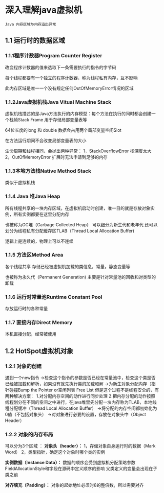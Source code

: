 # 深入理解java虚拟机
	Java 内存区域与内存溢出异常
##  1.1 运行时的数据区域
### 1.1.1程序计数器Program Counter Register
改变程序计数器的值来选取下一条需要执行的指令的字节码

每个线程都要有一个独立的程序计数器，称为线程私有内存，互不影响

此内存区域是唯一一个没有规定任何OutOfMemoryError情况的区域

### 1.1.2Java虚拟机栈Java Vitual Machine Stack
虚拟机栈描述的是Java方法执行的内存模型：每个方法在执行的同时都会创建一个栈帧Stack Frame 用于存储局部变量表等

64位长度的long 和 double 数据会占用两个局部变量空间Slot

在方法运行期间不会改变局部变量表的大小

生命周期和线程相同，会抛出两种异常：
1，StackOverflowError 栈深度太大
2，OutOfMemoryError 扩展时无法申请到足够的内存


### 1.1.3本地方法栈Native Method Stack
类似于虚拟机栈

### 1.1.4 Java 堆Java Heap
所有线程共享的一块内存区域，在虚拟机启动时创建，唯一目的就是存放对象实例，所有实例都要在这里分配内存

也被称为GC堆（Garbage Collected Heap）
可以细分为新生代和老年代
还可以划分为线程私有分配缓存区TLAB（Thread Local Allocation Buffer)

逻辑上是连续的，物理上可以不连续

### 1.1.5 方法区Method Area
各个线程共享
存储已经被虚拟机加载的类信息，常量，静态变量等

也被称为永久代（Permanent Generation)
主要是针对常量池的回收和对类型的卸载

### 1.1.6 运行时常量池Runtime Constant Pool
存放运行时的各种常量

### 1.1.7 直接内存Direct Memory
本机直接分配，经常被使用

## 1.2 HotSpot虚拟机对象
### 1.2.1 对象的创建
遇到一个new指令
->检查这个指令的参数是否已经在常量池中，检查这个类是否已经被加载和解析，如果没有就先执行类的加载和解
->为新生对象分配内存（指针碰撞Bump the Pointer or空闲列表 Free List
但是这个过程不是线程安全的，有两种解决方案：
1.对分配内存空间的动作进行同步处理
2.把内存分配的动作按照线程划分在不同的空间之中进行，在java堆里先分配一块内存称为TLAB，本地线程分配缓冲（Thread Local Allocation Buffer）
->将分配的内存空间都初始化为0值（不包括对象头）
->对对象进行必要的设置，存放在对象头中（Object Header）

### 1.2.2 对象的内存布局
可以分为3个区域 ：
**对象头（header）：**
1，存储对象自身运行时的数据（Mark Word）
2，类型指针，确定这个对象时哪个类的实例

**实例数据（Instance Data）：**
数据的顺序会受到虚拟机分配策略参数FieldAllocationStyle和字段在源码中定义顺序的影响
父类定义的变量会出现在子类之前

**对齐填充（Padding）：**
对象的起始地址必须时8的整倍数，所以需要对齐